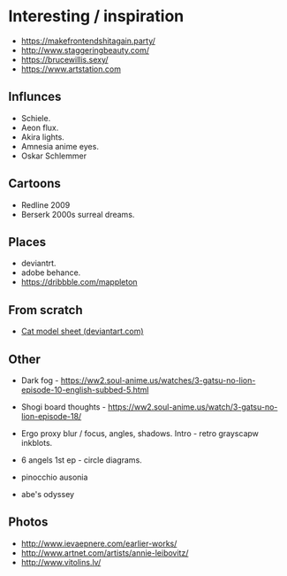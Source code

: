 # Interesting / inspiration

* https://makefrontendshitagain.party/ 
* http://www.staggeringbeauty.com/
* https://brucewillis.sexy/
* https://www.artstation.com

## Influnces

* Schiele.
* Aeon flux.
* Akira lights.
* Amnesia anime eyes.
* Oskar Schlemmer

## Cartoons

* Redline 2009
* Berserk 2000s surreal dreams.

## Places

* deviantrt.
* adobe behance.
* https://dribbble.com/mappleton


## From scratch

* [Cat model sheet (deviantart.com)](https://www.deviantart.com/popular-24-hours/?section=&global=1&q=cat+model+sheet)

## Other

* Dark fog - https://ww2.soul-anime.us/watches/3-gatsu-no-lion-episode-10-english-subbed-5.html
* Shogi board thoughts - https://ww2.soul-anime.us/watch/3-gatsu-no-lion-episode-18/

* Ergo proxy blur / focus, angles, shadows. Intro - retro grayscapw inkblots. 
* 6 angels 1st ep - circle diagrams.
* pinocchio ausonia
* abe's odyssey 

## Photos

* http://www.ievaepnere.com/earlier-works/
* http://www.artnet.com/artists/annie-leibovitz/
* http://www.vitolins.lv/
